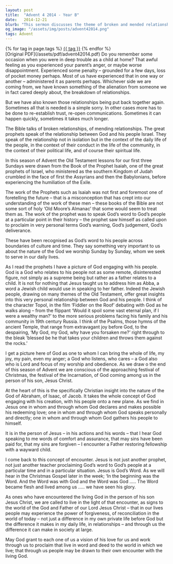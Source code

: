 ```yaml
---
layout: post
title:  "Advent 4 2014 - Year B"
date:   2014-12-21
blurb: "This sermon discusses the theme of broken and mended relationships, both human and divine. It explores the concept of God as a father figure who engages personally with his people, not as a distant entity. The sermon emphasizes the importance of forgiveness and reconciliation, drawing parallels between personal relationships and the relationship between God and his people."
og_image: "/assets/img/posts/advent42014.png"
tags: Advent
---    
```

<div class="tag-pills">
    {% for tag in page.tags %}
    <a href="{{ site.baseurl }}/tag/{{ tag | slugify }}" class="tag-pill">{{ tag }}</a>
    {% endfor %}
</div>
[Original PDF](/assets/pdf/advent42014.pdf)
Do you remember some occasion when you were in deep trouble as a child at home? That awful feeling as you experienced your parent’s anger, or maybe worse disappointment. Experienced some penalty – grounded for a few days, loss of pocket money perhaps. Most of us have experienced that in one way or another – administered it as parents perhaps. Whichever side we are coming from, we have known something of the alienation from someone we in fact cared deeply about, the breakdown of relationships.

But we have also known those relationships being put back together again. Sometimes all that is needed is a simple sorry. In other cases more has to be done to re-establish trust, re-open communications. Sometimes it can happen quickly, sometimes it takes much longer.

The Bible talks of broken relationships, of mending relationships. The great prophets speak of the relationship between God and his people Israel. They speak of the relationship not in isolation but in the context of the daily life of the people, in the context of their conduct in the life of the community, in the context of their political life, and of course their spiritual life.

In this season of Advent the Old Testament lessons for our first three Sundays were drawn from the Book of the Prophet Isaiah, one of the great prophets of Israel, who ministered as the southern Kingdom of Judah crumbled in the face of first the Assyrians and then the Babylonians, before experiencing the humiliation of the Exile.

The work of the Prophets such as Isaiah was not first and foremost one of foretelling the future – that is a misconception that has crept into our understanding of the work of these men – these books of the Bible are not some sort of holy ‘Old Moore’s Almanac’ that some would seem to treat them as. The work of the prophet was to speak God’s word to God’s people at a particular point in their history – the prophet saw himself as called upon to proclaim in very personal terms God’s warning, God’s judgement, God’s deliverance.

These have been recognised as God’s word to his people across boundaries of culture and time. They say something very important to us about the nature of the God we worship Sunday by Sunday, whom we seek to serve in our daily lives.

As I read the prophets I have a picture of God engaging with his people. God is a God who relates to his people not as some remote, disinterested figure, not simply as a supreme being but rather as a father relates to a child. It is not for nothing that Jesus taught us to address him as Abba, a word a Jewish child would use in speaking to her father. Indeed the Jewish people, drawing on many themes of the Old Testament, offer great insights into this very personal relationship between God and his people. I think of the character Topol, in the film ‘Fiddler on the Roof’ debating with God as he walks along – from the flippant ‘Would it spoil some vast eternal plan, if I were a wealthy man?’ to the more serious problems facing his family and his community in 19th century Russia. I think of the Psalms, those hymns of the ancient Temple, that range from extravagant joy before God, to the despairing, ‘My God, my God, why have you forsaken me?’ right through to the bleak ‘blessed be he that takes your children and throws them against the rocks.’

I get a picture here of God as one to whom I can bring the whole of life, my joy, my pain, even my anger; a God who listens, who cares – a God also who is Lord and focus of my worship and obedience. As we draw o the end of this season of Advent we are conscious of the approaching festival of Christmas, the festival of the Incarnation, of God coming among us in the person of his son, Jesus Christ.

At the heart of this is the specifically Christian insight into the nature of the God of Abraham, of Isaac, of Jacob. It takes the whole concept of God engaging with his creation, with his people onto a new plane. As we find in Jesus one in whom and through whom God declares and makes possible his redeeming love; one in whom and through whom God speaks personally and directly; one in whom and through whom God gathers his people to himself.

It is in the person of Jesus – in his actions and his words – that I hear God speaking to me words of comfort and assurance, that may sins have been paid for, that my sins are forgiven – I encounter a Father restoring fellowship with a wayward child.

I come back to this concept of encounter. Jesus is not just another prophet, not just another teacher proclaiming God’s word to God’s people at a particular time and in a particular situation. Jesus is God’s Word. As we will hear in the Christmas Gospel later in the week; ‘In the beginning was the Word. And the Word was with God and the Word was God ….. The Word became flesh and lived among us ….. we have seen his glory.

As ones who have encountered the living God in the person of his son Jesus Christ, we are called to live in the light of that encounter, as signs to the world of the God and Father of our Lord Jesus Christ – that in our lives people may experience the power of forgiveness, of reconciliation in the world of today – not just a difference in my own private life before God but the difference it makes in my daily life, in relationships – and through us the difference it can make in society at large.

May God grant to each one of us a vision of his love for us and work through us to proclaim that live in word and deed to the world in which we live; that through us people may be drawn to their own encounter with the living God.
